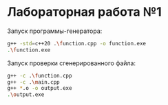# Лабораторная работа №1
Запуск программы-генератора:
```bash
g++ -std=c++20 .\function.cpp -o function.exe
.\function.exe
```

Запуск проверки сгенерированного файла:
```bash
g++ -c .\function.cpp
g++ -c .\main.cpp    
g++ *.o -o output.exe
.\output.exe
```
